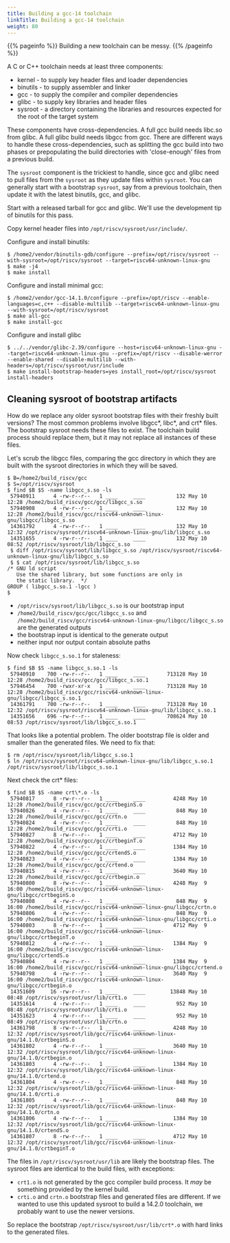 ```yaml
---
title: Building a gcc-14 toolchain
linkTitle: Building a gcc-14 toolchain
weight: 80
---
```


{{% pageinfo %}}
Building a new toolchain can be messy. 
{{% /pageinfo %}}

A C or C++ toolchain needs at least three components:

* kernel - to supply key header files and loader dependencies
* binutils - to supply assembler and linker
* gcc - to supply the compiler and compiler dependencies
* glibc - to supply key libraries and header files
* sysroot - a directory containing the libraries and resources expected for the root of the target system

These components have cross-dependencies.  A full gcc build needs libc.so from glibc.  A full glibc build needs libgcc from gcc.
There are different ways to handle these cross-dependencies, such as splitting the gcc build into two phases or prepopulating
the build directories with 'close-enough' files from a previous build.

The `sysroot` component is the trickiest to handle, since gcc and glibc need to pull files from the `sysroot` as they update files within `sysroot`.
You can generally start with a bootstrap `sysroot`, say from a previous toolchain, then update it with the latest binutils, gcc, and glibc.

Start with a released tarball for gcc and glibc.  We'll use the development tip of binutils for this pass.

Copy kernel header files into `/opt/riscv/sysroot/usr/include/`.

Configure and install binutils:

```console
$ /home2/vendor/binutils-gdb/configure --prefix=/opt/riscv/sysroot --with-sysroot=/opt/riscv/sysroot --target=riscv64-unknown-linux-gnu
$ make -j4
$ make install
```

Configure and install minimal gcc:

```console
$ /home2/vendor/gcc-14.1.0/configure --prefix=/opt/riscv --enable-languages=c,c++ --disable-multilib --target=riscv64-unknown-linux-gnu --with-sysroot=/opt/riscv/sysroot
$ make all-gcc
$ make install-gcc
```
Configure and install glibc

```console
$ ../../vendor/glibc-2.39/configure --host=riscv64-unknown-linux-gnu --target=riscv64-unknown-linux-gnu --prefix=/opt/riscv --disable-werror --enable-shared --disable-multilib --with-headers=/opt/riscv/sysroot/usr/include
$ make install-bootstrap-headers=yes install_root=/opt/riscv/sysroot install-headers
```

## Cleaning sysroot of bootstrap artifacts

How do we replace any older sysroot bootstrap files with their freshly built versions?  The most common problems involve libgcc*, libc*, and crt* files.
The bootstrap sysroot needs these files to exist.  The toolchain build process should replace them, but it may not replace all instances of these files.

Let's scrub the libgcc files, comparing the gcc directory in which they are built with the sysroot directories in which they will be saved.

```console
$ B=/home2/build_riscv/gcc
$ S=/opt/riscv/sysroot
$ find $B $S -name libgcc_s.so -ls
 57940911      4 -rw-r--r--   1 ____     ____          132 May 10 12:28 /home2/build_riscv/gcc/gcc/libgcc_s.so
 57940908      4 -rw-r--r--   1 ____     ____          132 May 10 12:28 /home2/build_riscv/gcc/riscv64-unknown-linux-gnu/libgcc/libgcc_s.so
 14361792      4 -rw-r--r--   1 ____     ____          132 May 10 12:32 /opt/riscv/sysroot/riscv64-unknown-linux-gnu/lib/libgcc_s.so
 14351655      4 -rw-r--r--   1 ____     ____          132 May 10 08:52 /opt/riscv/sysroot/lib/libgcc_s.so
 $ diff /opt/riscv/sysroot/lib/libgcc_s.so /opt/riscv/sysroot/riscv64-unknown-linux-gnu/lib/libgcc_s.so
 $ $ cat /opt/riscv/sysroot/lib/libgcc_s.so
/* GNU ld script
   Use the shared library, but some functions are only in
   the static library.  */
GROUP ( libgcc_s.so.1 -lgcc )
$ 
 ```
* `/opt/riscv/sysroot/lib/libgcc_s.so` is our bootstrap input
* `/home2/build_riscv/gcc/gcc/libgcc_s.so` and `/home2/build_riscv/gcc/riscv64-unknown-linux-gnu/libgcc/libgcc_s.so` are the generated outputs
* the bootstrap input is identical to the generate output
* neither input nor output contain absolute paths

Now check `libgcc_s.so.1` for staleness:

```console
$ find $B $S -name libgcc_s.so.1 -ls
 57940910    700 -rw-r--r--   1 ____     ____       713128 May 10 12:28 /home2/build_riscv/gcc/gcc/libgcc_s.so.1
 57946454    700 -rwxr-xr-x   1 ____     ____       713128 May 10 12:28 /home2/build_riscv/gcc/riscv64-unknown-linux-gnu/libgcc/libgcc_s.so.1
 14361791    700 -rw-r--r--   1 ____     ____       713128 May 10 12:32 /opt/riscv/sysroot/riscv64-unknown-linux-gnu/lib/libgcc_s.so.1
 14351656    696 -rw-r--r--   1 ____     ____       708624 May 10 08:53 /opt/riscv/sysroot/lib/libgcc_s.so.1
 ```

That looks like a potential problem.  The older bootstrap file is older and smaller than the generated files.  We need to fix that:

```console
$ rm /opt/riscv/sysroot/lib/libgcc_s.so.1
$ ln /opt/riscv/sysroot/riscv64-unknown-linux-gnu/lib/libgcc_s.so.1 /opt/riscv/sysroot/lib/libgcc_s.so.1
```

Next check the crt* files:

```console
$ find $B $S -name crt\*.o -ls
 57940817      8 -rw-r--r--   1 ____     ____         4248 May 10 12:28 /home2/build_riscv/gcc/gcc/crtbeginS.o
 57940826      4 -rw-r--r--   1 ____     ____          848 May 10 12:28 /home2/build_riscv/gcc/gcc/crtn.o
 57940824      4 -rw-r--r--   1 ____     ____          848 May 10 12:28 /home2/build_riscv/gcc/gcc/crti.o
 57940827      8 -rw-r--r--   1 ____     ____         4712 May 10 12:28 /home2/build_riscv/gcc/gcc/crtbeginT.o
 57940822      4 -rw-r--r--   1 ____     ____         1384 May 10 12:28 /home2/build_riscv/gcc/gcc/crtendS.o
 57940823      4 -rw-r--r--   1 ____     ____         1384 May 10 12:28 /home2/build_riscv/gcc/gcc/crtend.o
 57940815      4 -rw-r--r--   1 ____     ____         3640 May 10 12:28 /home2/build_riscv/gcc/gcc/crtbegin.o
 57940800      8 -rw-r--r--   1 ____     ____         4248 May  9 16:00 /home2/build_riscv/gcc/riscv64-unknown-linux-gnu/libgcc/crtbeginS.o
 57940808      4 -rw-r--r--   1 ____     ____          848 May  9 16:00 /home2/build_riscv/gcc/riscv64-unknown-linux-gnu/libgcc/crtn.o
 57940806      4 -rw-r--r--   1 ____     ____          848 May  9 16:00 /home2/build_riscv/gcc/riscv64-unknown-linux-gnu/libgcc/crti.o
 57940803      8 -rw-r--r--   1 ____     ____         4712 May  9 16:00 /home2/build_riscv/gcc/riscv64-unknown-linux-gnu/libgcc/crtbeginT.o
 57940812      4 -rw-r--r--   1 ____     ____         1384 May  9 16:00 /home2/build_riscv/gcc/riscv64-unknown-linux-gnu/libgcc/crtendS.o
 57940804      4 -rw-r--r--   1 ____     ____         1384 May  9 16:00 /home2/build_riscv/gcc/riscv64-unknown-linux-gnu/libgcc/crtend.o
 57940798      4 -rw-r--r--   1 ____     ____         3640 May  9 16:00 /home2/build_riscv/gcc/riscv64-unknown-linux-gnu/libgcc/crtbegin.o
 14351609     16 -rw-r--r--   1 ____     ____        13848 May 10 08:48 /opt/riscv/sysroot/usr/lib/crt1.o
 14351614      4 -rw-r--r--   1 ____     ____          952 May 10 08:48 /opt/riscv/sysroot/usr/lib/crti.o
 14351623      4 -rw-r--r--   1 ____     ____          952 May 10 08:49 /opt/riscv/sysroot/usr/lib/crtn.o
 14361798      8 -rw-r--r--   1 ____     ____         4248 May 10 12:32 /opt/riscv/sysroot/lib/gcc/riscv64-unknown-linux-gnu/14.1.0/crtbeginS.o
 14361802      4 -rw-r--r--   1 ____     ____         3640 May 10 12:32 /opt/riscv/sysroot/lib/gcc/riscv64-unknown-linux-gnu/14.1.0/crtbegin.o
 14361803      4 -rw-r--r--   1 ____     ____         1384 May 10 12:32 /opt/riscv/sysroot/lib/gcc/riscv64-unknown-linux-gnu/14.1.0/crtend.o
 14361804      4 -rw-r--r--   1 ____     ____          848 May 10 12:32 /opt/riscv/sysroot/lib/gcc/riscv64-unknown-linux-gnu/14.1.0/crti.o
 14361805      4 -rw-r--r--   1 ____     ____          848 May 10 12:32 /opt/riscv/sysroot/lib/gcc/riscv64-unknown-linux-gnu/14.1.0/crtn.o
 14361806      4 -rw-r--r--   1 ____     ____         1384 May 10 12:32 /opt/riscv/sysroot/lib/gcc/riscv64-unknown-linux-gnu/14.1.0/crtendS.o
 14361807      8 -rw-r--r--   1 ____     ____         4712 May 10 12:32 /opt/riscv/sysroot/lib/gcc/riscv64-unknown-linux-gnu/14.1.0/crtbeginT.o
 ```

 The files in `/opt/riscv/sysroot/usr/lib` are likely the bootstrap files.  The sysroot files are identical to the build files, with exceptions:

 * `crt1.o` is not generated by the gcc compiler build process.  It *may* be something provided by the kernel build.
 * `crti.o` and `crtn.o` bootstrap files and generated files are different.  If we wanted to use this updated sysroot to build a 14.2.0 toolchain,
   we probably want to use the newer versions.

So replace the bootstrap `/opt/riscv/sysroot/usr/lib/crt*.o` with hard links to the generated files.
